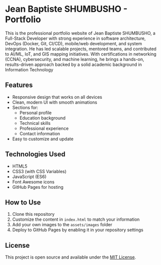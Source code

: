 # Jean Baptiste SHUMBUSHO - Portfolio



This is the professional portfolio website of Jean Baptiste SHUMBUSHO, a Full-Stack Developer with strong experience in software architecture, DevOps (Docker, Git, CI/CD), mobile/web
development, and system integration. He has led scalable projects, mentored teams, and contributed to AI/ML, IoT, and GIS mapping initiatives.
With certifications in networking (CCNA), cybersecurity, and machine learning, he brings a hands-on, results-driven approach backed by a solid
academic background in Information Technology

## Features

- Responsive design that works on all devices
- Clean, modern UI with smooth animations
- Sections for:
  - Personal profile
  - Education background
  - Technical skills
  - Professional experience
  - Contact information
- Easy to customize and update

## Technologies Used

- HTML5
- CSS3 (with CSS Variables)
- JavaScript (ES6)
- Font Awesome icons
- GitHub Pages for hosting

## How to Use

1. Clone this repository
2. Customize the content in `index.html` to match your information
3. Add your own images to the `assets/images` folder
4. Deploy to GitHub Pages by enabling it in your repository settings

## License

This project is open source and available under the [MIT License](LICENSE).